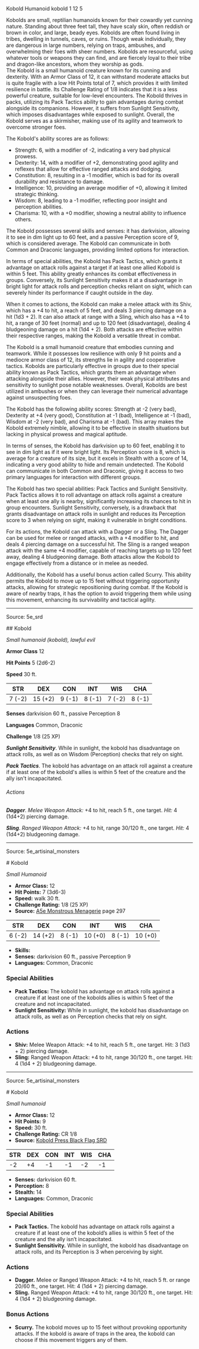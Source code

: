 <MonsterName/>Kobold</MonsterName>
<CreatureType/>Humanoid</CreatureType>
<Subtype/>kobold</Subtype>
<CR/>1</CR>
<AC/>12</AC>
<HP/>5</HP>
<summary>Kobolds are small, reptilian humanoids known for their cowardly yet cunning nature. Standing about three feet tall, they have scaly skin, often reddish or brown in color, and large, beady eyes. Kobolds are often found living in tribes, dwelling in tunnels, caves, or ruins. Though weak individually, they are dangerous in large numbers, relying on traps, ambushes, and overwhelming their foes with sheer numbers. Kobolds are resourceful, using whatever tools or weapons they can find, and are fiercely loyal to their tribe and dragon-like ancestors, whom they worship as gods.</summary>

<summary>The Kobold is a small humanoid creature known for its cunning and dexterity. With an Armor Class of 12, it can withstand moderate attacks but is quite fragile with a low Hit Points total of 7, which provides it with limited resilience in battle. Its Challenge Rating of 1/8 indicates that it is a less powerful creature, suitable for low-level encounters. The Kobold thrives in packs, utilizing its Pack Tactics ability to gain advantages during combat alongside its companions. However, it suffers from Sunlight Sensitivity, which imposes disadvantages while exposed to sunlight. Overall, the Kobold serves as a skirmisher, making use of its agility and teamwork to overcome stronger foes.</summary>

<detail>

The Kobold's ability scores are as follows: 
- Strength: 6, with a modifier of -2, indicating a very bad physical prowess.
- Dexterity: 14, with a modifier of +2, demonstrating good agility and reflexes that allow for effective ranged attacks and dodging.
- Constitution: 8, resulting in a -1 modifier, which is bad for its overall durability and resistance to damage.
- Intelligence: 10, providing an average modifier of +0, allowing it limited strategic thinking.
- Wisdom: 8, leading to a -1 modifier, reflecting poor insight and perception abilities.
- Charisma: 10, with a +0 modifier, showing a neutral ability to influence others.

The Kobold possesses several skills and senses: it has darkvision, allowing it to see in dim light up to 60 feet, and a passive Perception score of 9, which is considered average. The Kobold can communicate in both Common and Draconic languages, providing limited options for interaction.

In terms of special abilities, the Kobold has Pack Tactics, which grants it advantage on attack rolls against a target if at least one allied Kobold is within 5 feet. This ability greatly enhances its combat effectiveness in groups. Conversely, its Sunlight Sensitivity makes it at a disadvantage in bright light for attack rolls and perception checks reliant on sight, which can severely hinder its performance if caught outside in the day.

When it comes to actions, the Kobold can make a melee attack with its Shiv, which has a +4 to hit, a reach of 5 feet, and deals 3 piercing damage on a hit (1d3 + 2). It can also attack at range with a Sling, which also has a +4 to hit, a range of 30 feet (normal) and up to 120 feet (disadvantage), dealing 4 bludgeoning damage on a hit (1d4 + 2). Both attacks are effective within their respective ranges, making the Kobold a versatile threat in combat.

The Kobold is a small humanoid creature that embodies cunning and teamwork. While it possesses low resilience with only 9 hit points and a mediocre armor class of 12, its strengths lie in agility and cooperative tactics. Kobolds are particularly effective in groups due to their special ability known as Pack Tactics, which grants them an advantage when attacking alongside their allies. However, their weak physical attributes and sensitivity to sunlight pose notable weaknesses. Overall, Kobolds are best utilized in ambushes or when they can leverage their numerical advantage against unsuspecting foes.

The Kobold has the following ability scores: Strength at -2 (very bad), Dexterity at +4 (very good), Constitution at -1 (bad), Intelligence at -1 (bad), Wisdom at -2 (very bad), and Charisma at -1 (bad). This array makes the Kobold extremely nimble, allowing it to be effective in stealth situations but lacking in physical prowess and magical aptitude.

In terms of senses, the Kobold has darkvision up to 60 feet, enabling it to see in dim light as if it were bright light. Its Perception score is 8, which is average for a creature of its size, but it excels in Stealth with a score of 14, indicating a very good ability to hide and remain undetected. The Kobold can communicate in both Common and Draconic, giving it access to two primary languages for interaction with different groups.

The Kobold has two special abilities: Pack Tactics and Sunlight Sensitivity. Pack Tactics allows it to roll advantage on attack rolls against a creature when at least one ally is nearby, significantly increasing its chances to hit in group encounters. Sunlight Sensitivity, conversely, is a drawback that grants disadvantage on attack rolls in sunlight and reduces its Perception score to 3 when relying on sight, making it vulnerable in bright conditions.

For its actions, the Kobold can attack with a Dagger or a Sling. The Dagger can be used for melee or ranged attacks, with a +4 modifier to hit, and deals 4 piercing damage on a successful hit. The Sling is a ranged weapon attack with the same +4 modifier, capable of reaching targets up to 120 feet away, dealing 4 bludgeoning damage. Both attacks allow the Kobold to engage effectively from a distance or in melee as needed.

Additionally, the Kobold has a useful bonus action called Scurry. This ability permits the Kobold to move up to 15 feet without triggering opportunity attacks, allowing for strategic repositioning during combat. If the Kobold is aware of nearby traps, it has the option to avoid triggering them while using this movement, enhancing its survivability and tactical agility.</detail>



---

Source: 5e_srd

<statblock>
## Kobold

*Small humanoid (kobold), lawful evil*

**Armor Class** 12

**Hit Points** 5 (2d6-2)

**Speed** 30 ft.

| STR    | DEX     | CON    | INT    | WIS    | CHA    |
|--------|---------|--------|--------|--------|--------|
| 7 (-2) | 15 (+2) | 9 (-1) | 8 (-1) | 7 (-2) | 8 (-1) |

**Senses** darkvision 60 ft., passive Perception 8

**Languages** Common, Draconic

**Challenge** 1/8 (25 XP)

***Sunlight Sensitivity***. While in sunlight, the kobold has disadvantage on attack rolls, as well as on Wisdom (Perception) checks that rely on sight.

***Pack Tactics***. The kobold has advantage on an attack roll against a creature if at least one of the kobold's allies is within 5 feet of the creature and the ally isn't incapacitated.

###### Actions

***Dagger***. *Melee Weapon Attack:* +4 to hit, reach 5 ft., one target. *Hit:* 4 (1d4+2) piercing damage.

***Sling***. *Ranged Weapon Attack:* +4 to hit, range 30/120 ft., one target. *Hit:* 4 (1d4+2) bludgeoning damage.</statblock>




---

Source: 5e_artisinal_monsters

<statblock>
# Kobold

*Small* *Humanoid*

- **Armor Class:** 12
- **Hit Points:** 7 (3d6-3)
- **Speed:** walk 30 ft.
- **Challenge Rating:** 1/8 (25 XP)
- **Source:** [A5e Monstrous Menagerie](https://enpublishingrpg.com/products/level-up-monstrous-menagerie-a5e) page 297

| STR | DEX | CON | INT | WIS | CHA |
| --- | --- | --- | --- | --- | --- |
| 6 (-2) | 14 (+2) | 8 (-1) | 10 (+0) | 8 (-1) | 10 (+0) |

- **Skills:** 
- **Senses:** darkvision 60 ft., passive Perception 9
- **Languages:** Common, Draconic

### Special Abilities

- **Pack Tactics:** The kobold has advantage on attack rolls against a creature if at least one of the kobolds allies is within 5 feet of the creature and not incapacitated.
- **Sunlight Sensitivity:** While in sunlight, the kobold has disadvantage on attack rolls, as well as on Perception checks that rely on sight.

### Actions

- **Shiv:** Melee Weapon Attack: +4 to hit, reach 5 ft., one target. Hit: 3 (1d3 + 2) piercing damage.
- **Sling:** Ranged Weapon Attack: +4 to hit, range 30/120 ft., one target. Hit: 4 (1d4 + 2) bludgeoning damage.


</statblock>




---

Source: 5e_artisinal_monsters

<statblock>
# Kobold

*Small humanoid*

- **Armor Class:** 12
- **Hit Points:** 9
- **Speed:** 30 ft.
- **Challenge Rating:** CR 1/8
- **Source:** [Kobold Press Black Flag SRD](https://koboldpress.com/black-flag-roleplaying/)

| STR | DEX | CON | INT | WIS | CHA |
| --- | --- | --- | --- | --- | --- |
| -2 | +4 | -1 | -1 | -2 | -1 |

- **Senses:** darkvision 60 ft.
- **Perception:** 8
- **Stealth:** 14
- **Languages:** Common, Draconic

### Special Abilities

- **Pack Tactics.** The kobold has advantage on attack rolls against a creature if at least one of the kobold’s allies is within 5 feet of the creature and the ally isn’t incapacitated.
- **Sunlight Sensitivity.** While in sunlight, the kobold has disadvantage on attack rolls, and its Perception is 3 when perceiving by sight.

### Actions

- **Dagger.** Melee or Ranged Weapon Attack: +4 to hit, reach 5 ft. or range 20/60 ft., one target. Hit: 4 (1d4 + 2) piercing damage.
- **Sling.** Ranged Weapon Attack: +4 to hit, range 30/120 ft., one target. Hit: 4 (1d4 + 2) bludgeoning damage.

### Bonus Actions

- **Scurry.** The kobold moves up to 15 feet without provoking opportunity attacks. If the kobold is aware of traps in the area, the kobold can choose if this movement triggers any of them.

</statblock>


